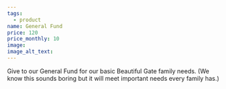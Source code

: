 ```yaml
---
tags:
  - product
name: General Fund
price: 120
price_monthly: 10
image:
image_alt_text:
---
```


Give to our General Fund for our basic Beautiful Gate family needs. (We know this sounds boring but it will meet important needs every family has.)
